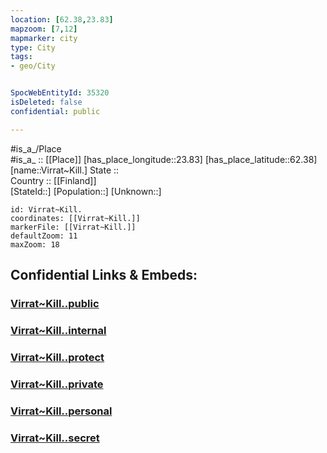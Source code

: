 ```yaml
---
location: [62.38,23.83] 
mapzoom: [7,12] 
mapmarker: city 
type: City
tags:
- geo/City


SpocWebEntityId: 35320
isDeleted: false
confidential: public

---
```

#is_a_/Place  
#is_a_ :: [[Place]] 
[has_place_longitude::23.83] 
[has_place_latitude::62.38] 
[name::Virrat~Kill.] 
State ::  
Country :: [[Finland]]  
[StateId::] 
[Population::] 
[Unknown::] 


```leaflet
id: Virrat~Kill.
coordinates: [[Virrat~Kill.]] 
markerFile: [[Virrat~Kill.]] 
defaultZoom: 11 
maxZoom: 18
```


## Confidential Links & Embeds: 

### [Virrat~Kill..public](/_public/\Earth\Continent\Europe\Europe~North\Finland\Provinces~Finland\Western_Finland\counties~Western_Finland\Pirkanmaa\CityVirrat~Kill..public.md) 

### [Virrat~Kill..internal](/_internal/\Earth\Continent\Europe\Europe~North\Finland\Provinces~Finland\Western_Finland\counties~Western_Finland\Pirkanmaa\CityVirrat~Kill..internal.md) 

### [Virrat~Kill..protect](/_protect/\Earth\Continent\Europe\Europe~North\Finland\Provinces~Finland\Western_Finland\counties~Western_Finland\Pirkanmaa\CityVirrat~Kill..protect.md) 

### [Virrat~Kill..private](/_private/\Earth\Continent\Europe\Europe~North\Finland\Provinces~Finland\Western_Finland\counties~Western_Finland\Pirkanmaa\CityVirrat~Kill..private.md) 

### [Virrat~Kill..personal](/_personal/\Earth\Continent\Europe\Europe~North\Finland\Provinces~Finland\Western_Finland\counties~Western_Finland\Pirkanmaa\CityVirrat~Kill..personal.md) 

### [Virrat~Kill..secret](/_secret/\Earth\Continent\Europe\Europe~North\Finland\Provinces~Finland\Western_Finland\counties~Western_Finland\Pirkanmaa\CityVirrat~Kill..secret.md)

